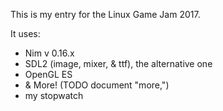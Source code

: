 This is my entry for the Linux Game Jam 2017.

It uses:
 - Nim v 0.16.x
 - SDL2 (image, mixer, & ttf), the alternative one
 - OpenGL ES
 - & More! (TODO document "more,")
 - my stopwatch

